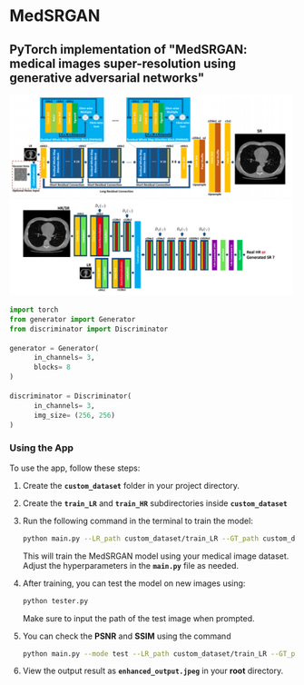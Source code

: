 # MedSRGAN
## PyTorch implementation of "MedSRGAN: medical images super-resolution using generative adversarial networks"

<img src="./img/medsrgan.PNG" width="500px"></img>
<img src="./img/Discriminator.png" width="500px"></img>

```python
import torch
from generator import Generator
from discriminator import Discriminator

generator = Generator(
      in_channels= 3,
      blocks= 8
)

discriminator = Discriminator(
      in_channels= 3, 
      img_size= (256, 256)
)
```

### **Using the App**

To use the app, follow these steps:

1. Create the **`custom_dataset`** folder in your project directory.
2. Create the **`train_LR`**  and  **`train_HR`** subdirectories inside **`custom_dataset`**
3. Run the following command in the terminal to train the model:
    
    ```bash
    python main.py --LR_path custom_dataset/train_LR --GT_path custom_dataset/train_HR
    ```
    
    This will train the MedSRGAN model using your medical image dataset. Adjust the hyperparameters in the **`main.py`** file as needed.
    
4. After training, you can test the model on new images using:
    
    ```bash
    python tester.py
    ```
    
    Make sure to input the path of the test image when prompted.
5. You can check the __PSNR__ and __SSIM__ using the command
    ```bash
    python main.py --mode test --LR_path custom_dataset/train_LR --GT_path custom_dataset/train_HR --generator_path ./model/MedSRGAN_gene_0XX.pt
    ```
5. View the output result as **`enhanced_output.jpeg`** in your **root** directory.